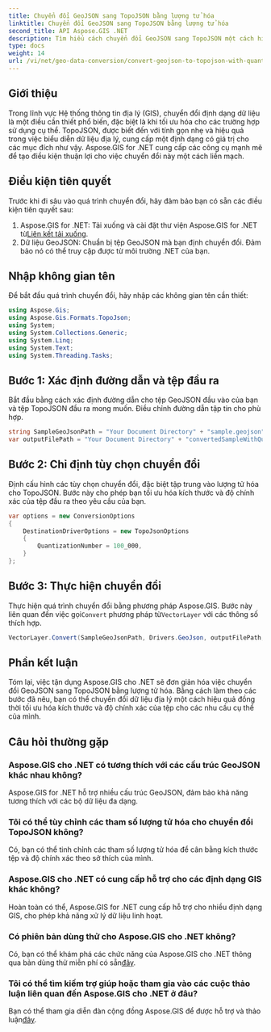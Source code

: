 ```yaml
---
title: Chuyển đổi GeoJSON sang TopoJSON bằng lượng tử hóa
linktitle: Chuyển đổi GeoJSON sang TopoJSON bằng lượng tử hóa
second_title: API Aspose.GIS .NET
description: Tìm hiểu cách chuyển đổi GeoJSON sang TopoJSON một cách hiệu quả bằng lượng tử hóa bằng Aspose.GIS cho .NET, tối ưu hóa kích thước và độ chính xác của tệp.
type: docs
weight: 14
url: /vi/net/geo-data-conversion/convert-geojson-to-topojson-with-quantization/
---
```

## Giới thiệu
Trong lĩnh vực Hệ thống thông tin địa lý (GIS), chuyển đổi định dạng dữ liệu là một điều cần thiết phổ biến, đặc biệt là khi tối ưu hóa cho các trường hợp sử dụng cụ thể. TopoJSON, được biết đến với tính gọn nhẹ và hiệu quả trong việc biểu diễn dữ liệu địa lý, cung cấp một định dạng có giá trị cho các mục đích như vậy. Aspose.GIS for .NET cung cấp các công cụ mạnh mẽ để tạo điều kiện thuận lợi cho việc chuyển đổi này một cách liền mạch.
## Điều kiện tiên quyết
Trước khi đi sâu vào quá trình chuyển đổi, hãy đảm bảo bạn có sẵn các điều kiện tiên quyết sau:
1.  Aspose.GIS for .NET: Tải xuống và cài đặt thư viện Aspose.GIS for .NET từ[Liên kết tải xuống](https://releases.aspose.com/gis/net/).
2. Dữ liệu GeoJSON: Chuẩn bị tệp GeoJSON mà bạn định chuyển đổi. Đảm bảo nó có thể truy cập được từ môi trường .NET của bạn.

## Nhập không gian tên
Để bắt đầu quá trình chuyển đổi, hãy nhập các không gian tên cần thiết:
```csharp
using Aspose.Gis;
using Aspose.Gis.Formats.TopoJson;
using System;
using System.Collections.Generic;
using System.Linq;
using System.Text;
using System.Threading.Tasks;
```
## Bước 1: Xác định đường dẫn và tệp đầu ra
Bắt đầu bằng cách xác định đường dẫn cho tệp GeoJSON đầu vào của bạn và tệp TopoJSON đầu ra mong muốn. Điều chỉnh đường dẫn tập tin cho phù hợp.
```csharp
string SampleGeoJsonPath = "Your Document Directory" + "sample.geojson";
var outputFilePath = "Your Document Directory" + "convertedSampleWithQuantization_out.topojson";
```
## Bước 2: Chỉ định tùy chọn chuyển đổi
Định cấu hình các tùy chọn chuyển đổi, đặc biệt tập trung vào lượng tử hóa cho TopoJSON. Bước này cho phép bạn tối ưu hóa kích thước và độ chính xác của tệp đầu ra theo yêu cầu của bạn.
```csharp
var options = new ConversionOptions
{
    DestinationDriverOptions = new TopoJsonOptions
    {
        QuantizationNumber = 100_000,
    }
};
```
## Bước 3: Thực hiện chuyển đổi
 Thực hiện quá trình chuyển đổi bằng phương pháp Aspose.GIS. Bước này liên quan đến việc gọi`Convert` phương pháp từ`VectorLayer` với các thông số thích hợp.
```csharp
VectorLayer.Convert(SampleGeoJsonPath, Drivers.GeoJson, outputFilePath, Drivers.TopoJson, options);
```

## Phần kết luận
Tóm lại, việc tận dụng Aspose.GIS cho .NET sẽ đơn giản hóa việc chuyển đổi GeoJSON sang TopoJSON bằng lượng tử hóa. Bằng cách làm theo các bước đã nêu, bạn có thể chuyển đổi dữ liệu địa lý một cách hiệu quả đồng thời tối ưu hóa kích thước và độ chính xác của tệp cho các nhu cầu cụ thể của mình.
## Câu hỏi thường gặp
### Aspose.GIS cho .NET có tương thích với các cấu trúc GeoJSON khác nhau không?
Aspose.GIS for .NET hỗ trợ nhiều cấu trúc GeoJSON, đảm bảo khả năng tương thích với các bộ dữ liệu đa dạng.
### Tôi có thể tùy chỉnh các tham số lượng tử hóa cho chuyển đổi TopoJSON không?
Có, bạn có thể tinh chỉnh các tham số lượng tử hóa để cân bằng kích thước tệp và độ chính xác theo sở thích của mình.
### Aspose.GIS cho .NET có cung cấp hỗ trợ cho các định dạng GIS khác không?
Hoàn toàn có thể, Aspose.GIS for .NET cung cấp hỗ trợ cho nhiều định dạng GIS, cho phép khả năng xử lý dữ liệu linh hoạt.
### Có phiên bản dùng thử cho Aspose.GIS cho .NET không?
 Có, bạn có thể khám phá các chức năng của Aspose.GIS cho .NET thông qua bản dùng thử miễn phí có sẵn[đây](https://releases.aspose.com/).
### Tôi có thể tìm kiếm trợ giúp hoặc tham gia vào các cuộc thảo luận liên quan đến Aspose.GIS cho .NET ở đâu?
 Bạn có thể tham gia diễn đàn cộng đồng Aspose.GIS để được hỗ trợ và thảo luận[đây](https://forum.aspose.com/c/gis/33).